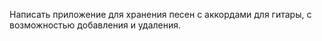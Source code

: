 Написать приложение для хранения песен с аккордами для гитары, с возможностью добавления и удаления.
